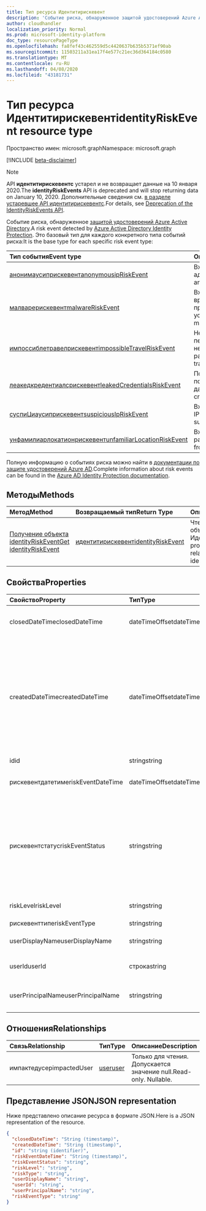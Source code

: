 ```yaml
---
title: Тип ресурса Идентитирискевент
description: 'Событие риска, обнаруженное защитой удостоверений Azure Active Directory. Это базовый тип для каждого конкретного типа событий риска:'
author: cloudhandler
localization_priority: Normal
ms.prod: microsoft-identity-platform
doc_type: resourcePageType
ms.openlocfilehash: fa8fef43c462559d5c4420637b635b5371ef90ab
ms.sourcegitcommit: 11503211a31ea17f4e577c21ec36d364184c0580
ms.translationtype: MT
ms.contentlocale: ru-RU
ms.lasthandoff: 04/08/2020
ms.locfileid: "43181731"
---
```

# <a name="identityriskevent-resource-type"></a><span data-ttu-id="47321-104">Тип ресурса Идентитирискевент</span><span class="sxs-lookup"><span data-stu-id="47321-104">identityRiskEvent resource type</span></span>

<span data-ttu-id="47321-105">Пространство имен: microsoft.graph</span><span class="sxs-lookup"><span data-stu-id="47321-105">Namespace: microsoft.graph</span></span>

[!INCLUDE [beta-disclaimer](../../includes/beta-disclaimer.md)]

>[!NOTE]
><span data-ttu-id="47321-106">API **идентитирискевентс** устарел и не возвращает данные на 10 января 2020.</span><span class="sxs-lookup"><span data-stu-id="47321-106">The **identityRiskEvents** API is deprecated and will stop returning data on January 10, 2020.</span></span> <span data-ttu-id="47321-107">Дополнительные сведения см. [в разделе устаревшее API идентитирискевентс](https://developer.microsoft.com/office/blogs/deprecatation-of-the-identityriskevents-api/).</span><span class="sxs-lookup"><span data-stu-id="47321-107">For details, see [Deprecation of the IdentityRiskEvents API](https://developer.microsoft.com/office/blogs/deprecatation-of-the-identityriskevents-api/).</span></span>

<span data-ttu-id="47321-108">Событие риска, обнаруженное [защитой удостоверений Azure Active Directory](https://azure.microsoft.com/documentation/articles/active-directory-identityprotection/).</span><span class="sxs-lookup"><span data-stu-id="47321-108">A risk event detected by [Azure Active Directory Identity Protection](https://azure.microsoft.com/documentation/articles/active-directory-identityprotection/).</span></span> <span data-ttu-id="47321-109">Это базовый тип для каждого конкретного типа событий риска:</span><span class="sxs-lookup"><span data-stu-id="47321-109">It is the base type for each specific risk event type:</span></span>

| <span data-ttu-id="47321-110">Тип события</span><span class="sxs-lookup"><span data-stu-id="47321-110">Event type</span></span>         | <span data-ttu-id="47321-111">Описание</span><span class="sxs-lookup"><span data-stu-id="47321-111">Description</span></span>|
|:---------------|:-----------|
|[<span data-ttu-id="47321-112">анонимаусиприскевент</span><span class="sxs-lookup"><span data-stu-id="47321-112">anonymousipRiskEvent</span></span>](anonymousipriskevent.md) | <span data-ttu-id="47321-113">Входы из анонимных IP-адресов.</span><span class="sxs-lookup"><span data-stu-id="47321-113">Sign-ins from anonymous IP addresses.</span></span> |
|[<span data-ttu-id="47321-114">малварерискевент</span><span class="sxs-lookup"><span data-stu-id="47321-114">malwareRiskEvent</span></span>](malwareriskevent.md) | <span data-ttu-id="47321-115">Входы с зараженных вредоносными программами устройств.</span><span class="sxs-lookup"><span data-stu-id="47321-115">Sign-ins from malware-infected devices.</span></span> |
|[<span data-ttu-id="47321-116">импоссиблетравелрискевент</span><span class="sxs-lookup"><span data-stu-id="47321-116">impossibleTravelRiskEvent</span></span>](impossibletravelriskevent.md) | <span data-ttu-id="47321-117">Невозможность перемещаться к необычным расположениям.</span><span class="sxs-lookup"><span data-stu-id="47321-117">Impossible travel to atypical locations.</span></span> |
|[<span data-ttu-id="47321-118">леакедкредентиалсрискевент</span><span class="sxs-lookup"><span data-stu-id="47321-118">leakedCredentialsRiskEvent</span></span>](leakedcredentialsriskevent.md) | <span data-ttu-id="47321-119">Пользователи с потерянными учетными данными.</span><span class="sxs-lookup"><span data-stu-id="47321-119">Users with leaked credentials.</span></span> |
|[<span data-ttu-id="47321-120">суспиЦиаусиприскевент</span><span class="sxs-lookup"><span data-stu-id="47321-120">suspiciousIpRiskEvent</span></span>](suspiciousipriskevent.md) | <span data-ttu-id="47321-121">Входы из подозрительных IP-адресов.</span><span class="sxs-lookup"><span data-stu-id="47321-121">Sign-ins from suspicious IP addresses.</span></span> |
|[<span data-ttu-id="47321-122">унфамилиарлокатионрискевент</span><span class="sxs-lookup"><span data-stu-id="47321-122">unfamiliarLocationRiskEvent</span></span>](unfamiliarlocationriskevent.md) | <span data-ttu-id="47321-123">Входы из незнакомых расположений.</span><span class="sxs-lookup"><span data-stu-id="47321-123">Sign-ins from unfamiliar locations.</span></span> |

<span data-ttu-id="47321-124">Полную информацию о событиях риска можно найти в [документации по защите удостоверений Azure AD](/azure/active-directory/active-directory-reporting-risk-events).</span><span class="sxs-lookup"><span data-stu-id="47321-124">Complete information about risk events can be found in the [Azure AD Identity Protection documentation](/azure/active-directory/active-directory-reporting-risk-events).</span></span>

## <a name="methods"></a><span data-ttu-id="47321-125">Методы</span><span class="sxs-lookup"><span data-stu-id="47321-125">Methods</span></span>

| <span data-ttu-id="47321-126">Метод</span><span class="sxs-lookup"><span data-stu-id="47321-126">Method</span></span>           | <span data-ttu-id="47321-127">Возвращаемый тип</span><span class="sxs-lookup"><span data-stu-id="47321-127">Return Type</span></span>    |<span data-ttu-id="47321-128">Описание</span><span class="sxs-lookup"><span data-stu-id="47321-128">Description</span></span>|
|:---------------|:--------|:----------|
|[<span data-ttu-id="47321-129">Получение объекта identityRiskEvent</span><span class="sxs-lookup"><span data-stu-id="47321-129">Get identityRiskEvent</span></span>](../api/identityriskevent-get.md) | [<span data-ttu-id="47321-130">идентитирискевент</span><span class="sxs-lookup"><span data-stu-id="47321-130">identityRiskEvent</span></span>](identityriskevent.md) |<span data-ttu-id="47321-131">Чтение свойств и связей объекта Идентитирискевент.</span><span class="sxs-lookup"><span data-stu-id="47321-131">Read properties and relationships of identityRiskEvent object.</span></span>|

## <a name="properties"></a><span data-ttu-id="47321-132">Свойства</span><span class="sxs-lookup"><span data-stu-id="47321-132">Properties</span></span>
| <span data-ttu-id="47321-133">Свойство</span><span class="sxs-lookup"><span data-stu-id="47321-133">Property</span></span>     | <span data-ttu-id="47321-134">Тип</span><span class="sxs-lookup"><span data-stu-id="47321-134">Type</span></span>   |<span data-ttu-id="47321-135">Описание</span><span class="sxs-lookup"><span data-stu-id="47321-135">Description</span></span>|
|:---------------|:--------|:----------|
|<span data-ttu-id="47321-136">closedDateTime</span><span class="sxs-lookup"><span data-stu-id="47321-136">closedDateTime</span></span>|<span data-ttu-id="47321-137">dateTimeOffset</span><span class="sxs-lookup"><span data-stu-id="47321-137">dateTimeOffset</span></span>| <span data-ttu-id="47321-138">Дата и время закрытия события риска</span><span class="sxs-lookup"><span data-stu-id="47321-138">The date and time that the risk event was closed</span></span>|
|<span data-ttu-id="47321-139">createdDateTime</span><span class="sxs-lookup"><span data-stu-id="47321-139">createdDateTime</span></span>|<span data-ttu-id="47321-140">dateTimeOffset</span><span class="sxs-lookup"><span data-stu-id="47321-140">dateTimeOffset</span></span>| <span data-ttu-id="47321-141">Дата и время создания события риска.</span><span class="sxs-lookup"><span data-stu-id="47321-141">The date and time that the risk event was created.</span></span> <span data-ttu-id="47321-142">Он всегда больше или равен значению DateTime самого события риска.</span><span class="sxs-lookup"><span data-stu-id="47321-142">This is always greater than or equal to the datetime of the risk event itself.</span></span> <span data-ttu-id="47321-143">Это правильное свойство, используемое в качестве фильтра при запросе событий риска.</span><span class="sxs-lookup"><span data-stu-id="47321-143">This is the correct property to use as a filter when querying risk events.</span></span>|
|<span data-ttu-id="47321-144">id</span><span class="sxs-lookup"><span data-stu-id="47321-144">id</span></span>|<span data-ttu-id="47321-145">string</span><span class="sxs-lookup"><span data-stu-id="47321-145">string</span></span>| <span data-ttu-id="47321-146">Только для чтения</span><span class="sxs-lookup"><span data-stu-id="47321-146">Read-only</span></span>|
|<span data-ttu-id="47321-147">рискевентдатетиме</span><span class="sxs-lookup"><span data-stu-id="47321-147">riskEventDateTime</span></span>|<span data-ttu-id="47321-148">dateTimeOffset</span><span class="sxs-lookup"><span data-stu-id="47321-148">dateTimeOffset</span></span>| <span data-ttu-id="47321-149">Дата и время возникновения события риска</span><span class="sxs-lookup"><span data-stu-id="47321-149">The date and time when the risk event occurred</span></span>|
|<span data-ttu-id="47321-150">рискевентстатус</span><span class="sxs-lookup"><span data-stu-id="47321-150">riskEventStatus</span></span>|<span data-ttu-id="47321-151">string</span><span class="sxs-lookup"><span data-stu-id="47321-151">string</span></span>| <span data-ttu-id="47321-152">Возможные значения: `active`, `remediated`, `dismissedAsFixed`, `dismissedAsFalsePositive`, `dismissedAsIgnore`, `loginBlocked`, `closedMfaAuto`, `closedMultipleReasons`.</span><span class="sxs-lookup"><span data-stu-id="47321-152">Possible values are: `active`, `remediated`, `dismissedAsFixed`, `dismissedAsFalsePositive`, `dismissedAsIgnore`, `loginBlocked`, `closedMfaAuto`, `closedMultipleReasons`.</span></span>|
|<span data-ttu-id="47321-153">riskLevel</span><span class="sxs-lookup"><span data-stu-id="47321-153">riskLevel</span></span>|<span data-ttu-id="47321-154">string</span><span class="sxs-lookup"><span data-stu-id="47321-154">string</span></span>| <span data-ttu-id="47321-155">Возможные значения: `low`, `medium`, `high`.</span><span class="sxs-lookup"><span data-stu-id="47321-155">Possible values are: `low`, `medium`, `high`.</span></span>|
|<span data-ttu-id="47321-156">рискевенттипе</span><span class="sxs-lookup"><span data-stu-id="47321-156">riskEventType</span></span>|<span data-ttu-id="47321-157">string</span><span class="sxs-lookup"><span data-stu-id="47321-157">string</span></span>| <span data-ttu-id="47321-158">Тип риска</span><span class="sxs-lookup"><span data-stu-id="47321-158">The type of risk</span></span>|
|<span data-ttu-id="47321-159">userDisplayName</span><span class="sxs-lookup"><span data-stu-id="47321-159">userDisplayName</span></span>|<span data-ttu-id="47321-160">string</span><span class="sxs-lookup"><span data-stu-id="47321-160">string</span></span>| <span data-ttu-id="47321-161">Имя пользователя под угрозой</span><span class="sxs-lookup"><span data-stu-id="47321-161">The name of the user at risk</span></span>|
|<span data-ttu-id="47321-162">userId</span><span class="sxs-lookup"><span data-stu-id="47321-162">userId</span></span>|<span data-ttu-id="47321-163">строка</span><span class="sxs-lookup"><span data-stu-id="47321-163">string</span></span>| <span data-ttu-id="47321-164">Идентификатор пользователя, который подвергается риску</span><span class="sxs-lookup"><span data-stu-id="47321-164">The id of the user at risk</span></span>|
|<span data-ttu-id="47321-165">userPrincipalName</span><span class="sxs-lookup"><span data-stu-id="47321-165">userPrincipalName</span></span>|<span data-ttu-id="47321-166">string</span><span class="sxs-lookup"><span data-stu-id="47321-166">string</span></span>| <span data-ttu-id="47321-167">Имя участника пользователя, который подвергается риску</span><span class="sxs-lookup"><span data-stu-id="47321-167">The user principal name of the user at risk</span></span>|

## <a name="relationships"></a><span data-ttu-id="47321-168">Отношения</span><span class="sxs-lookup"><span data-stu-id="47321-168">Relationships</span></span>
| <span data-ttu-id="47321-169">Связь</span><span class="sxs-lookup"><span data-stu-id="47321-169">Relationship</span></span> | <span data-ttu-id="47321-170">Тип</span><span class="sxs-lookup"><span data-stu-id="47321-170">Type</span></span>   |<span data-ttu-id="47321-171">Описание</span><span class="sxs-lookup"><span data-stu-id="47321-171">Description</span></span>|
|:---------------|:--------|:----------|
|<span data-ttu-id="47321-172">импактедусер</span><span class="sxs-lookup"><span data-stu-id="47321-172">impactedUser</span></span>|[<span data-ttu-id="47321-173">user</span><span class="sxs-lookup"><span data-stu-id="47321-173">user</span></span>](user.md)| <span data-ttu-id="47321-p105">Только для чтения. Допускается значение null.</span><span class="sxs-lookup"><span data-stu-id="47321-p105">Read-only. Nullable.</span></span>|

## <a name="json-representation"></a><span data-ttu-id="47321-176">Представление JSON</span><span class="sxs-lookup"><span data-stu-id="47321-176">JSON representation</span></span>

<span data-ttu-id="47321-177">Ниже представлено описание ресурса в формате JSON.</span><span class="sxs-lookup"><span data-stu-id="47321-177">Here is a JSON representation of the resource.</span></span>

<!-- {
  "blockType": "resource",
  "keyProperty":"id",
  "optionalProperties": [

  ],
  "@odata.type": "microsoft.graph.identityRiskEvent"
}-->

```json
{
  "closedDateTime": "String (timestamp)",
  "createdDateTime": "String (timestamp)",
  "id": "string (identifier)",
  "riskEventDateTime": "String (timestamp)",
  "riskEventStatus": "string",
  "riskLevel": "string",
  "riskType": "string",
  "userDisplayName": "string",
  "userId": "string",
  "userPrincipalName": "string",
  "riskEventType": "string"
}

```

<!-- uuid: 8fcb5dbc-d5aa-4681-8e31-b001d5168d79
2015-10-25 14:57:30 UTC -->
<!--
{
  "type": "#page.annotation",
  "description": "identityRiskEvent resource",
  "keywords": "",
  "section": "documentation",
  "tocPath": "",
  "suppressions": []
}
-->
